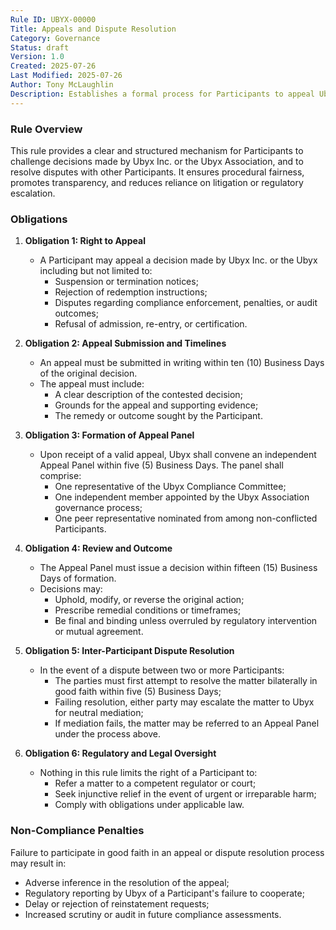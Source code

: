 ```yaml
---
Rule ID: UBYX-00000
Title: Appeals and Dispute Resolution
Category: Governance
Status: draft
Version: 1.0
Created: 2025-07-26
Last Modified: 2025-07-26
Author: Tony McLaughlin
Description: Establishes a formal process for Participants to appeal Ubyx Platform decisions and resolve disputes arising under the Rulebook. 
---
```


### Rule Overview
This rule provides a clear and structured mechanism for Participants to challenge decisions made by Ubyx Inc. or the Ubyx Association, and to resolve disputes with other Participants. It ensures procedural fairness, promotes transparency, and reduces reliance on litigation or regulatory escalation.

### Obligations

1. **Obligation 1: Right to Appeal**
   - A Participant may appeal a decision made by Ubyx Inc. or the Ubyx including but not limited to:
     - Suspension or termination notices;
     - Rejection of redemption instructions;
     - Disputes regarding compliance enforcement, penalties, or audit outcomes;
     - Refusal of admission, re-entry, or certification.

2. **Obligation 2: Appeal Submission and Timelines**
   - An appeal must be submitted in writing within ten (10) Business Days of the original decision.
   - The appeal must include:
     - A clear description of the contested decision;
     - Grounds for the appeal and supporting evidence;
     - The remedy or outcome sought by the Participant.

3. **Obligation 3: Formation of Appeal Panel**
   - Upon receipt of a valid appeal, Ubyx shall convene an independent Appeal Panel within five (5) Business Days. The panel shall comprise:
     - One representative of the Ubyx Compliance Committee;
     - One independent member appointed by the Ubyx Association governance process;
     - One peer representative nominated from among non-conflicted Participants.

4. **Obligation 4: Review and Outcome**
   - The Appeal Panel must issue a decision within fifteen (15) Business Days of formation.
   - Decisions may:
     - Uphold, modify, or reverse the original action;
     - Prescribe remedial conditions or timeframes;
     - Be final and binding unless overruled by regulatory intervention or mutual agreement.

5. **Obligation 5: Inter-Participant Dispute Resolution**
   - In the event of a dispute between two or more Participants:
     - The parties must first attempt to resolve the matter bilaterally in good faith within five (5) Business Days;
     - Failing resolution, either party may escalate the matter to Ubyx for neutral mediation;
     - If mediation fails, the matter may be referred to an Appeal Panel under the process above.

6. **Obligation 6: Regulatory and Legal Oversight**
   - Nothing in this rule limits the right of a Participant to:
     - Refer a matter to a competent regulator or court;
     - Seek injunctive relief in the event of urgent or irreparable harm;
     - Comply with obligations under applicable law.

### Non-Compliance Penalties
Failure to participate in good faith in an appeal or dispute resolution process may result in:
- Adverse inference in the resolution of the appeal;
- Regulatory reporting by Ubyx of a Participant's failure to cooperate;
- Delay or rejection of reinstatement requests;
- Increased scrutiny or audit in future compliance assessments.
